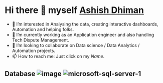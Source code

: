 # Hi there 👋 myself [Ashish Dhiman](https://www.linkedin.com/in/dhiman605/)

* 🔭 I’m interested in Analysing the data, creating interactive dashboards, Automation and helping folks.
* 🌱 I’m currently working as an Application engineer and also handling Tech Dispute Management. 
* 👯 I’m looking to collaborate on Data science / Data Analytics / Automation projects.
* 📫 How to reach me: Just click on my *Name*.

## Database ![image](https://camo.githubusercontent.com/918fce8d50581bd97b7133e677a78ed2cad14f970522f219daaeb6d1c81060e1/68747470733a2f2f696d672e736869656c64732e696f2f62616467652f6d7973716c2d2532333030662e7376673f7374796c653d666f722d7468652d6261646765266c6f676f3d6d7973716c266c6f676f436f6c6f723d7768697465) ![microsoft-sql-server-1](https://github.com/AD006/AD006/assets/96000840/be508dfb-c9d7-4747-a1da-cfcc4beb3c6a)

